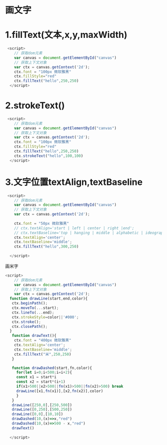 # 画文字
# 1.fillText(文本,x,y,maxWidth)
```javascript
 <script>
    // 获取dom元素
    var canvas = document.getElementById("canvas")
    // 获取上下文对象
    var ctx = canvas.getContext('2d');
    ctx.font = "100px 微软雅黑"
    ctx.fillStyle="red"
    ctx.fillText("hello",250,250)
  </script>
```
<!-- ![image](images/TgiYaX9NhaIk6nZff2t8nT2qBUZBwjrhxAWLj4gxBEc.png) -->

# 2.strokeText()
```javascript
 <script>
    // 获取dom元素
    var canvas = document.getElementById("canvas")
    // 获取上下文对象
    var ctx = canvas.getContext('2d');
    ctx.font = "100px 微软雅黑"
    ctx.fillStyle="red"
    ctx.fillText("hello",250,250)
    ctx.strokeText("hello",100,100)
  </script>
```
<!-- ![image](images/C_HVT8skOtv_wu_5ycHaQ8gnkfpPMQ_OOKRkcri0jWM.png) -->

# 3.文字位置textAlign,textBaseline
```javascript
 <script>
    // 获取dom元素
    var canvas = document.getElementById("canvas")
    // 获取上下文对象
    var ctx = canvas.getContext('2d');
   
    ctx.font = "50px 微软雅黑"
    // ctx.textAlign='start | left | center | right |end';
    // ctx.textBaseline='top | hanging | middle | alphabetic | ideographic | bottom';
    ctx.textAlign='center';
    ctx.textBaseline='middle';
    ctx.fillText("hello",300,250)
    
  </script>
```
<!-- ![image](images/JcYUacynLV_YHx1kcv1L_wIinh2gcdJoz-SpGpkc2FA.png) -->

画米字

```javascript
<script>
    // 获取dom元素
    var canvas = document.getElementById("canvas")
    // 获取上下文对象
    var ctx = canvas.getContext('2d');
  function drawLine(start,end,color){
   ctx.beginPath();
   ctx.moveTo(...start);
   ctx.lineTo(...end);
   ctx.strokeStyle=color||'#000';
   ctx.stroke();
   ctx.closePath();
  }
   function drawText(){
    ctx.font = "400px 微软雅黑"
    ctx.textAlign='center';
    ctx.textBaseline='middle';
    ctx.fillText("米",250,250)
   }

   function drawDashed(start,fn,color){
     for(let i=0;i<500;i=i+2){
     const x1 = start*i
     const x2 = start*(i+1)
     if(x1>500||x2>500||fn(x1)>500||fn(x2)>500) break
     drawLine([x1,fn(x1)],[x2,fn(x2)],color)
     }
   }
   drawLine([250,0],[250,500])
   drawLine([0,250],[500,250])
   drawLine([0,0],[10,10])
   drawDashed(10,(x)=>x,"red")
   drawDashed(10,(x)=>500 - x,"red")
   drawText()
    
  </script>
```
<!-- ![image](images/uIoIf52CkyN_oA_jLisrs-Djb9tci8yaD9adCYIyPg8.png) -->

